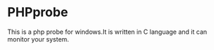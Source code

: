 # PHPprobe
This is a php probe for windows.It is written in C language and it can monitor your system.
